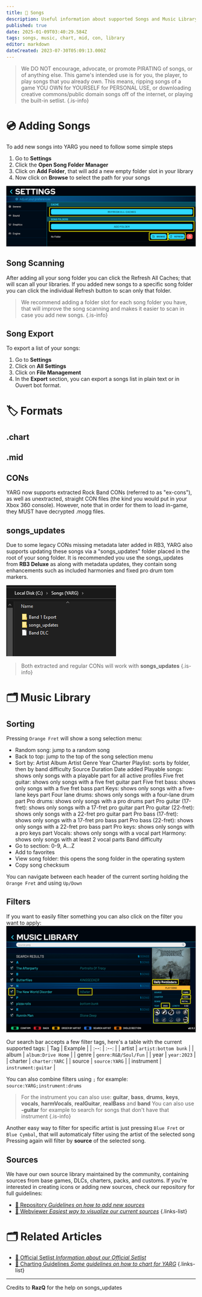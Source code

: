 ```yaml
---
title: 🎵 Songs
description: Useful information about supported Songs and Music Library
published: true
date: 2025-01-09T03:40:29.584Z
tags: songs, music, chart, mid, con, library
editor: markdown
dateCreated: 2023-07-30T05:09:13.000Z
---
```


> We DO NOT encourage, advocate, or promote PIRATING of songs, or of anything else. This game's intended use is for you, the player, to play songs that you already own. This means, ripping songs of a game YOU OWN for YOURSELF for PERSONAL USE, or downloading creative commons/public domain songs off of the internet, or playing the built-in setlist.
{.is-info}


# 💿 Adding Songs
To add new songs into YARG you need to follow some simple steps
1. Go to **Settings**
1. Click the **Open Song Folder Manager**
1. Click on **Add Folder**, that will add a new empty folder slot in your library
1. Now click on **Browse** to select the path for your songs

![library_scanning.png](/library_scanning.png)

## Song Scanning
After adding all your song folder you can click the Refresh All Caches; that will scan all your libraries.
If you added new songs to a specific song folder you can click the individual Refresh button to scan only that folder.

> We recommend adding a folder slot for each song folder you have, that will improve the song scanning and makes it easier to scan in case you add new songs.
{.is-info}

## Song Export
To export a list of your songs:
1. Go to **Settings**
1. Click on **All Settings**
1. Click on **File Management**
1. In the **Export** section, you can export a songs list in plain text or in Ouvert bot format.

# 🏷️ Formats

## .chart

## .mid

## CONs
YARG now supports extracted Rock Band CONs (referred to as "ex-cons"), as well as unextracted, straight CON files (the kind you would put in your Xbox 360 console). However, note that in order for them to load in-game, they MUST have decrypted .mogg files.

## songs_updates
Due to some legacy CONs missing metadata later added in RB3, YARG also supports updating these songs via a "songs_updates" folder placed in the root of your song folder. It is recommended you use the songs_updates from **RB3 Deluxe** as along with metadata updates, they contain song enhancements such as included harmonies and fixed pro drum tom markers.

![cons_updates.png](/cons_updates.png)

> Both extracted and regular CONs will work with **songs_updates**
{.is-info}

# 🗂️ Music Library
## Sorting
Pressing `Orange Fret` will show a song selection menu:

- Random song: jump to a random song
- Back to top: jump to the top of the song selection menu
- Sort by:
Artist
Album
Artist
Genre
Year
Charter
Playlist: sorts by folder, then by band difficulty
Source
Duration
Date added
Playable songs: shows only songs with a playable part for all active profiles
Five fret guitar: shows only songs with a five fret guitar part
Five fret bass: shows only songs with a five fret bass part
Keys: shows only songs with a five-lane keys part
Four lane drums: shows only songs with a four-lane drum part
Pro drums: shows only songs with a pro drums part
Pro guitar (17-fret): shows only songs with a 17-fret pro guitar part
Pro guitar (22-fret): shows only songs with a 22-fret pro guitar part
Pro bass (17-fret): shows only songs with a 17-fret pro bass part
Pro bass (22-fret): shows only songs with a 22-fret pro bass part
Pro keys: shows only songs with a pro keys part
Vocals: shows only songs with a vocal part
Harmony: shows only songs with at least 2 vocal parts
Band difficulty
- Go to section: 0-9, A...Z
- Add to favorites
- View song folder: this opens the song folder in the operating system
- Copy song checksum

You can navigate between each header of the current sorting holding the `Orange Fret` and using `Up/Down`

## Filters
If you want to easily filter something you can also click on the filter you want to apply:
![library_filter_tags.png](/library_filter_tags.png)

Our search bar accepts a few filter tags, here's a table with the current supported tags:
| Tag | Example |
| :--: | :--: |
| artist | `artist:bottom bunk` |
| album | `album:Drive Home` |
| genre | `genre:R&B/Soul/Fun` |
| year | `year:2023` |
| charter | `charter:YARC` |
| source | `source:YARG` |
| instrument | `instrument:guitar` |

You can also combine filters using `;` for example: `source:YARG;instrument:drums`

> For the instrument you can also use: **guitar**, **bass**, **drums**, **keys**, **vocals**, **harmVocals**, **realGuitar**, **realBass** and **band**
> You can also use **-guitar** for example to search for songs that don't have that instrument
{.is-info}

Another easy way to filter for specific artist is just pressing `Blue Fret` or `Blue Cymbal`, that will automaticaly filter using the artist of the selected song
Pressing again will filter by **source** of the selected song.

## Sources
We have our own source library maintained by the community, containing sources from base games, DLCs, charters, packs, and customs.
If you're interested in creating icons or adding new sources, check our repository for full guidelines:

- [📑 Repository *Guidelines on how to add new sources*](https://github.com/YARC-Official/OpenSource) 
- [🔎 Webviewer *Easiest way to visualize our current sources*](https://opensource.yarg.in/)
{.links-list}

# 🗂️ Related Articles

- [💽 Official Setlist *Information about our Official Setlist*](/songs/Setlist) 
- [🎼 Charting Guidelines *Some guidelines on how to chart for YARG*](/songs/charting)
{.links-list}


---

Credits to **RazQ** for the help on songs_updates